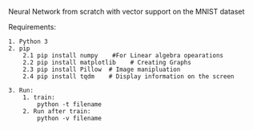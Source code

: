 Neural Network from scratch with vector support on the MNIST dataset

Requirements:

    1. Python 3
    2. pip
        2.1 pip install numpy    #For Linear algebra opearations
        2.2 pip install matplotlib    # Creating Graphs
        2.3 pip install Pillow  # Image manipluation
        2.4 pip install tqdm    # Display information on the screen

    3. Run:
        1. train:
            python -t filename
        2. Run after train:
            python -v filename
    
